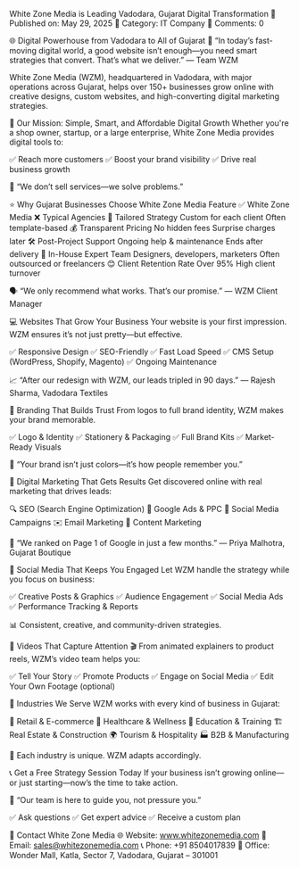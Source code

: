 White Zone Media is Leading Vadodara, Gujarat Digital Transformation
📅 Published on: May 29, 2025
📂 Category: IT Company
💬 Comments: 0

🌐 Digital Powerhouse from Vadodara to All of Gujarat
💬 “In today’s fast-moving digital world, a good website isn’t enough—you need smart strategies that convert. That’s what we deliver.”
— Team WZM

White Zone Media (WZM), headquartered in Vadodara, with major operations across Gujarat, helps over 150+ businesses grow online with creative designs, custom websites, and high-converting digital marketing strategies.

🎯 Our Mission: Simple, Smart, and Affordable Digital Growth
Whether you're a shop owner, startup, or a large enterprise, White Zone Media provides digital tools to:

✅ Reach more customers
✅ Boost your brand visibility
✅ Drive real business growth

🤝 “We don’t sell services—we solve problems.”

⭐ Why Gujarat Businesses Choose White Zone Media
Feature	✅ White Zone Media	❌ Typical Agencies
🎯 Tailored Strategy	Custom for each client	Often template-based
💰 Transparent Pricing	No hidden fees	Surprise charges later
🛠️ Post-Project Support	Ongoing help & maintenance	Ends after delivery
👥 In-House Expert Team	Designers, developers, marketers	Often outsourced or freelancers
😊 Client Retention Rate	Over 95%	High client turnover

🗣️ “We only recommend what works. That’s our promise.”
— WZM Client Manager

💻 Websites That Grow Your Business
Your website is your first impression. WZM ensures it’s not just pretty—but effective.

✅ Responsive Design
✅ SEO-Friendly
✅ Fast Load Speed
✅ CMS Setup (WordPress, Shopify, Magento)
✅ Ongoing Maintenance

📈 “After our redesign with WZM, our leads tripled in 90 days.”
— Rajesh Sharma, Vadodara Textiles

🎨 Branding That Builds Trust
From logos to full brand identity, WZM makes your brand memorable.

✅ Logo & Identity
✅ Stationery & Packaging
✅ Full Brand Kits
✅ Market-Ready Visuals

🧠 “Your brand isn’t just colors—it’s how people remember you.”

📢 Digital Marketing That Gets Results
Get discovered online with real marketing that drives leads:

🔍 SEO (Search Engine Optimization)
🎯 Google Ads & PPC
📱 Social Media Campaigns
✉️ Email Marketing
📝 Content Marketing

🚀 “We ranked on Page 1 of Google in just a few months.”
— Priya Malhotra, Gujarat Boutique

📲 Social Media That Keeps You Engaged
Let WZM handle the strategy while you focus on business:

✅ Creative Posts & Graphics
✅ Audience Engagement
✅ Social Media Ads
✅ Performance Tracking & Reports

📊 Consistent, creative, and community-driven strategies.

🎥 Videos That Capture Attention
🎬 From animated explainers to product reels, WZM’s video team helps you:

✅ Tell Your Story
✅ Promote Products
✅ Engage on Social Media
✅ Edit Your Own Footage (optional)

🏢 Industries We Serve
WZM works with every kind of business in Gujarat:

🏬 Retail & E-commerce
🏥 Healthcare & Wellness
🏫 Education & Training
🏗️ Real Estate & Construction
🌍 Tourism & Hospitality
🏭 B2B & Manufacturing

📌 Each industry is unique. WZM adapts accordingly.

📞 Get a Free Strategy Session Today
If your business isn’t growing online—or just starting—now’s the time to take action.

💬 “Our team is here to guide you, not pressure you.”

✅ Ask questions
✅ Get expert advice
✅ Receive a custom plan

📍 Contact White Zone Media
🌐 Website: www.whitezonemedia.com
📧 Email: sales@whitezonemedia.com
📞 Phone: +91 8504017839
🏢 Office: Wonder Mall, Katla, Sector 7, Vadodara, Gujarat – 301001